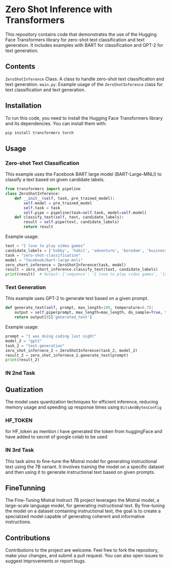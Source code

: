 # Zero Shot Inference with Transformers
This repository contains code that demonstrates the use of the Hugging Face Transformers library for zero-shot text classification and text generation. It includes examples with BART for classification and GPT-2 for text generation.
## Contents

`ZeroShotInference` Class: A class to handle zero-shot text classification and text generation.
`main.py`: Example usage of the `ZeroShotInference` class for text classification and text generation.
## Installation
To run this code, you need to install the Hugging Face Transformers library and its dependencies. You can install them with:
```bash
pip install transformers torch
```
## Usage
### Zero-shot Text Classification
This example uses the Facebook BART large model (BART-Large-MNLI) to classify a text based on given candidate labels.
```python
from transformers import pipeline
class ZeroShotInference:
    def __init__(self, task, pre_trained_model):
        self.model = pre_trained_model
        self.task = task
        self.pipe = pipeline(task=self.task, model=self.model)
    def classify_text(self, text, candidate_labels):
        result = self.pipe(text, candidate_labels)
        return result
```
Example usage:
```python
text = "I love to play video games"
candidate_labels = ['hobby', 'habit', 'adventure', 'boredom', 'business']
task = "zero-shot-classification"
model = "facebook/bart-large-mnli"
zero_short_inference = ZeroShotInference(task, model)
result = zero_short_inference.classify_text(text, candidate_labels)
print(result)  # Output: {'sequence': 'I love to play video games', 'labels': ['hobby', 'habit', 'adventure', 'business', 'boredom'], 'scores': [0.8799885511398315, 0.09845343977212906, 0.016700521111488342, 0.0031407771166414022, 0.0017165272729471326]}
```
### Text Generation
This example uses GPT-2 to generate text based on a given prompt.
```python
def generate_text(self, prompt, max_length=100, temperature=0.7):
    output = self.pipe(prompt, max_length=max_length, do_sample=True, temperature=temperature, truncation=True)
    return output[0]['generated_text']
```
Example usage:
```python
prompt = "I was doing coding last night"
model_2 = "gpt2"
task_2 = "text-generation"
zero_shot_infernece_2 = ZeroShotInference(task_2, model_2)
result_2 = zero_shot_infernece_2.generate_text(prompt)
print(result_2)
```

### IN 2nd Task
## Quatization
The model uses quantization techniques for efficient inference, reducing memory usage and speeding up response times using `BitsAndBytesConfig`

### HF_TOKEN
for HF_token as mention i have generated the token from huggingFace and have added to secret of google colab to be used


### IN 3rd Task
This task  aims to fine-tune the Mistral model for generating instructional text using the 7B variant. It involves training the model on a specific dataset and then using it to generate instructional text based on given prompts.

## FineTunning
The Fine-Tuning Mistral Instruct 7B project leverages the Mistral model, a large-scale language model, for generating instructional text. By fine-tuning the model on a dataset containing instructional text, the goal is to create a specialized model capable of generating coherent and informative instructions.


## Contributions
Contributions to the project are welcome. Feel free to fork the repository, make your changes, and submit a pull request. You can also open issues to suggest improvements or report bugs.
